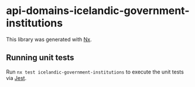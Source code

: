 # api-domains-icelandic-government-institutions

This library was generated with [Nx](https://nx.dev).

## Running unit tests

Run `nx test icelandic-government-institutions` to execute the unit tests via [Jest](https://jestjs.io).
